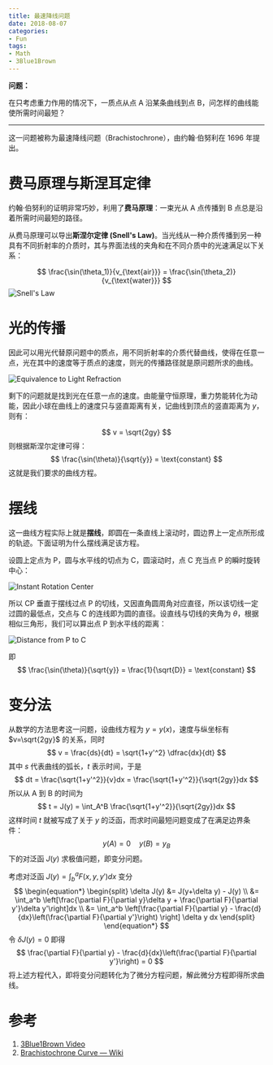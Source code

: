 ```yaml
---
title: 最速降线问题
date: 2018-08-07
categories:
- Fun
tags:
- Math
- 3Blue1Brown
---
```


**问题：**

在只考虑重力作用的情况下，一质点从点 A 沿某条曲线到点 B，问怎样的曲线能使所需时间最短？

<!-- more -->

---

这一问题被称为最速降线问题（Brachistochrone），由约翰·伯努利在 1696 年提出。

# 费马原理与斯涅耳定律

约翰·伯努利的证明非常巧妙，利用了**费马原理**：一束光从 A 点传播到 B 点总是沿着所需时间最短的路径。

从费马原理可以导出**斯涅尔定律 (Snell's Law)**。当光线从一种介质传播到另一种具有不同折射率的介质时，其与界面法线的夹角和在不同介质中的光速满足以下关系：

$$
\frac{\sin(\theta_1)}{v_{\text{air}}} = \frac{\sin(\theta_2)}{v_{\text{water}}}
$$
![Snell's Law](https://i.imgur.com/uPl2gsF.jpeg)

# 光的传播

因此可以用光代替原问题中的质点，用不同折射率的介质代替曲线，使得在任意一点，光在其中的速度等于质点的速度，则光的传播路径就是原问题所求的曲线。

![Equivalence to Light Refraction](https://i.imgur.com/t32yOJx.jpeg)

剩下的问题就是找到光在任意一点的速度。由能量守恒原理，重力势能转化为动能，因此小球在曲线上的速度只与竖直距离有关，记曲线到顶点的竖直距离为 $y$，则有：

$$
v = \sqrt{2gy}
$$
则根据斯涅尔定律可得：
$$
\frac{\sin(\theta)}{\sqrt{y}} = \text{constant}
$$
这就是我们要求的曲线方程。

# 摆线

这一曲线方程实际上就是**摆线**，即圆在一条直线上滚动时，圆边界上一定点所形成的轨迹。下面证明为什么摆线满足该方程。

设圆上定点为 P，圆与水平线的切点为 C，圆滚动时，点 C 充当点 P 的瞬时旋转中心：

![Instant Rotation Center](https://i.imgur.com/RwkCvqT.jpeg)

所以 CP 垂直于摆线过点 P 的切线，又因直角圆周角对应直径，所以该切线一定过圆的最低点，交点与 C 的连线即为圆的直径。设直线与切线的夹角为 $\theta$，根据相似三角形，我们可以算出点 P 到水平线的距离：

![Distance from P to C](https://i.imgur.com/omiKQOW.jpeg)

即
$$
\frac{\sin(\theta)}{\sqrt{y}} = \frac{1}{\sqrt{D}} = \text{constant}
$$
# 变分法

从数学的方法思考这一问题，设曲线方程为 $y=y(x)$，速度与纵坐标有 $v=\sqrt{2gy}$ 的关系，同时
$$
v = \frac{ds}{dt} = \sqrt{1+y'^2} \dfrac{dx}{dt}
$$
其中 $s$ 代表曲线的弧长，$t$ 表示时间，于是
$$
dt = \frac{\sqrt{1+y'^2}}{v}dx = \frac{\sqrt{1+y'^2}}{\sqrt{2gy}}dx
$$
所以从 A 到 B 的时间为
$$
t = J(y) = \int_A^B \frac{\sqrt{1+y'^2}}{\sqrt{2gy}}dx
$$
这样时间 $t$ 就被写成了关于 $y$ 的泛函，而求时间最短问题变成了在满足边界条件：
$$
y(A) = 0\quad y(B) = y_B
$$
下的对泛函 $J(y)$ 求极值问题，即变分问题。

考虑对泛函 $\displaystyle J(y) = \int_b^a F(x,y,y')dx$ 变分
$$
\begin{equation*}
\begin{split}
\delta J(y) &= J(y+\delta y) - J(y) \\
&= \int_a^b \left[\frac{\partial F}{\partial y}\delta y + \frac{\partial F}{\partial y'}\delta y'\right]dx \\
&= \int_a^b \left[\frac{\partial F}{\partial y} - \frac{d}{dx}\left(\frac{\partial F}{\partial y'}\right) \right] \delta y dx
\end{split}
\end{equation*}
$$
令 $\delta J(y) = 0$ 即得
$$
\frac{\partial F}{\partial y} - \frac{d}{dx}\left(\frac{\partial F}{\partial y'}\right) = 0
$$
将上述方程代入，即将变分问题转化为了微分方程问题，解此微分方程即得所求曲线。

# 参考

1. [3Blue1Brown Video](https://youtu.be/Cld0p3a43fU)
2. [Brachistochrone Curve — Wiki](https://en.wikipedia.org/wiki/Brachistochrone_curve)
